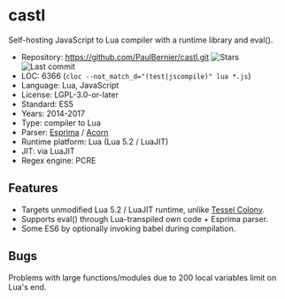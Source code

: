 # castl

Self-hosting JavaScript to Lua compiler with a runtime library and eval().

* Repository:       https://github.com/PaulBernier/castl.git <span class="shields"><img src="https://img.shields.io/github/stars/PaulBernier/castl?label=&style=flat-square" alt="Stars" title="Stars"><img src="https://img.shields.io/github/last-commit/PaulBernier/castl?label=&style=flat-square" alt="Last commit" title="Last commit"></span>
* LOC:              6366 (`cloc --not_match_d="(test|jscompile)" lua *.js`)
* Language:         Lua, JavaScript
* License:          LGPL-3.0-or-later
* Standard:         ES5
* Years:            2014-2017
* Type:             compiler to Lua
* Parser:           [Esprima](../parsers/esprima.md) / [Acorn](../parsers/acorn.md)
* Runtime platform: Lua (Lua 5.2 / LuaJIT)
* JIT:              via LuaJIT
* Regex engine:     PCRE

## Features

* Targets unmodified Lua 5.2 / LuaJIT runtime, unlike [Tessel Colony](tessel-colony.md).
* Supports eval() through Lua-transpiled own code + Esprima parser.
* Some ES6 by optionally invoking babel during compilation.

## Bugs

Problems with large functions/modules due to 200 local variables limit on Lua's end.
